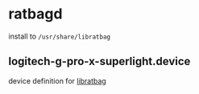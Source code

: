# ratbagd

install to `/usr/share/libratbag`

## logitech-g-pro-x-superlight.device

device definition for
[libratbag](https://github.com/libratbag/libratbag)
